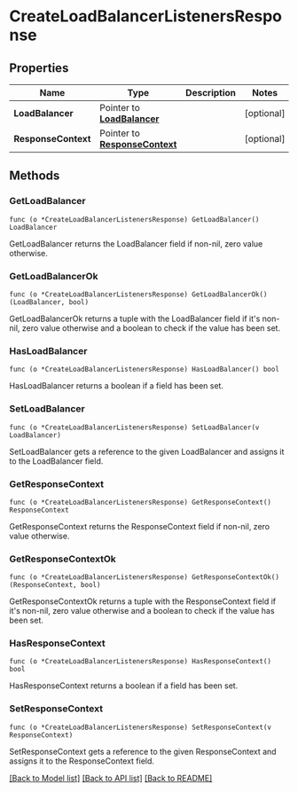 # CreateLoadBalancerListenersResponse

## Properties

Name | Type | Description | Notes
------------ | ------------- | ------------- | -------------
**LoadBalancer** | Pointer to [**LoadBalancer**](LoadBalancer.md) |  | [optional] 
**ResponseContext** | Pointer to [**ResponseContext**](ResponseContext.md) |  | [optional] 

## Methods

### GetLoadBalancer

`func (o *CreateLoadBalancerListenersResponse) GetLoadBalancer() LoadBalancer`

GetLoadBalancer returns the LoadBalancer field if non-nil, zero value otherwise.

### GetLoadBalancerOk

`func (o *CreateLoadBalancerListenersResponse) GetLoadBalancerOk() (LoadBalancer, bool)`

GetLoadBalancerOk returns a tuple with the LoadBalancer field if it's non-nil, zero value otherwise
and a boolean to check if the value has been set.

### HasLoadBalancer

`func (o *CreateLoadBalancerListenersResponse) HasLoadBalancer() bool`

HasLoadBalancer returns a boolean if a field has been set.

### SetLoadBalancer

`func (o *CreateLoadBalancerListenersResponse) SetLoadBalancer(v LoadBalancer)`

SetLoadBalancer gets a reference to the given LoadBalancer and assigns it to the LoadBalancer field.

### GetResponseContext

`func (o *CreateLoadBalancerListenersResponse) GetResponseContext() ResponseContext`

GetResponseContext returns the ResponseContext field if non-nil, zero value otherwise.

### GetResponseContextOk

`func (o *CreateLoadBalancerListenersResponse) GetResponseContextOk() (ResponseContext, bool)`

GetResponseContextOk returns a tuple with the ResponseContext field if it's non-nil, zero value otherwise
and a boolean to check if the value has been set.

### HasResponseContext

`func (o *CreateLoadBalancerListenersResponse) HasResponseContext() bool`

HasResponseContext returns a boolean if a field has been set.

### SetResponseContext

`func (o *CreateLoadBalancerListenersResponse) SetResponseContext(v ResponseContext)`

SetResponseContext gets a reference to the given ResponseContext and assigns it to the ResponseContext field.


[[Back to Model list]](../README.md#documentation-for-models) [[Back to API list]](../README.md#documentation-for-api-endpoints) [[Back to README]](../README.md)


